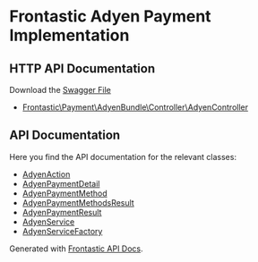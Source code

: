 # Frontastic Adyen Payment Implementation

## HTTP API Documentation

Download the [Swagger File](swagger.yml)

* [Frontastic\Payment\AdyenBundle\Controller\AdyenController](Controller/AdyenController.rest.md)

##  API Documentation

Here you find the API documentation for the relevant classes:

* [AdyenAction](Domain/AdyenAction.md)
* [AdyenPaymentDetail](Domain/AdyenPaymentDetail.md)
* [AdyenPaymentMethod](Domain/AdyenPaymentMethod.md)
* [AdyenPaymentMethodsResult](Domain/AdyenPaymentMethodsResult.md)
* [AdyenPaymentResult](Domain/AdyenPaymentResult.md)
* [AdyenService](Domain/AdyenService.md)
* [AdyenServiceFactory](Domain/AdyenServiceFactory.md)


Generated with [Frontastic API Docs](https://github.com/FrontasticGmbH/apidocs).